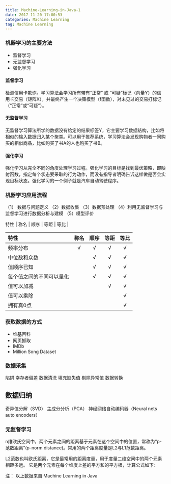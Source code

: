 ```yaml
---
title: Machine-Learning-in-Java-1
date: 2017-11-20 17:00:53
categories: Machine Learning
tag: Machine Learning
---
```

### 机器学习的主要方法
- 监督学习
- 无监督学习
- 强化学习

####  监督学习
检测信用卡欺诈。学习算法会学习所有带有“正常” 或 “可疑”标记（向量Y）的信用卡交易（矩阵X），并最终产生一个决策模型（f函数），对未见过的交易打标记（“正常”或“可疑”）。
####  无监督学习
无监督学习算法所学的数据没有给定的结果标签Y，它主要学习数据结构，比如将相似的输入数据归入某个聚类。可以用于推荐系统，学习算法会发现购物者一同购买的相似商品，比如购买了书A的人也购买了书B。
#### 强化学习
强化学习从完全不同的角度处理学习过程。强化学习的目标是找到最优策略，即映射函数，指定每个状态要采取的行为动作，而没有指导者明确告诉这样做是否会实现目标状态。强化学习的一个例子就是汽车自动驾驶程序。

### 机器学习应用流程
（1） 数据与问题定义
（2）数据收集
（3）数据预处理
（4）利用无监督学习与监督学习进行数据分析与建模
（5）模型评价

特性 | 称名 | 顺序 | 等距 | 等比 |

| 特性 | 称名 | 顺序 | 等距 | 等比 |
| :- | :-: | :-: | :-: | :-: |
| 频率分布 | √| √ | √ | √ |
| 中位数和众数 |  | √ | √ | √ |
| 值顺序已知 |   | √ | √ | √ |
| 每个值之间的不同可以量化 | | √ | √ | √ |
| 值可以加减 |  |  | √ | √ |
| 值可以乘除 |  |  |  | √ |
| 拥有真0点 |  |  |  | √ |

### 获取数据的方式
- 维基百科
- 网页抓取
- IMDb
- Million Song Dataset

### 数据采集
陷阱 幸存者偏差
数据清洗
填充缺失值
剔除异常值
数据转换
## 数据归纳
奇异值分解（SVD）
主成分分析（PCA）
神经网络自动编码器（Neural nets auto encoders）


### 无监督学习
n维欧氏空间中，两个元素之间的距离基于元素在这个空间中的位置，常称为“p-范数距离”(p-norm distance)。常用的两个距离度量是L2与L1范数距离。

L2范数也叫欧氏距离，它是最常用的距离度量，用于度量二维空间中的两个元素相距多远。
它是两个元素在每个维度上差的平方和的平方根，计算公式如下:









注： 以上数据来自 Machine Learning in Java
